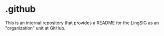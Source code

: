 # .github

This is an internal repository that provides a README for the LingSIG as an "organization" unit at GitHub.
